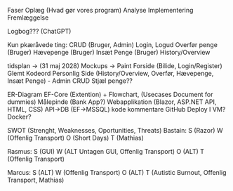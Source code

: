 Faser
	Oplæg (Hvad gør vores program)
	Analyse
	Implementering
	Fremlæggelse

Logbog??? (ChatGPT)

Kun pkæråvede ting:
	CRUD (Bruger, Admin) Login, Logud
	Overfør penge (Bruger)
	Hævepenge (Bruger)
	Insæt Penge (Bruger)
	History/Overview 



tidsplan -> (31 maj 2028)
Mockups -> Paint
Forside (Bilide, Login/Register)
Glemt Kodeord
Personlig Side (History/Overview, Overfør, Hævepenge, Insæt Penge) - Admin CRUD Stjæl penge??

ER-Diagram EF-Core (Extention) + Flowchart, (Usecases Document for dummies)
Målepinde (Bank App?)
	Webapplikation (Blazor, ASP.NET API, HTML, CSS)
	API->DB (EF->MSSQL)
	kode kommentare
	GitHub
    Deploy I VM? Docker?


SWOT (Strenght, Weaknesses, Oportunities, Threats)
Bastain: 
	S (Razor) 
	W (Offenlig Transport) 
	O (Short Days)
	T (Mathias) 

Rasmus: 
	S (GUI) 
	W (ALT Untagen GUI, Offenlig Transport) 
	O (ALT)
	T (Offenlig Transport)

Marcus: 
	S (ALT) 
	W (Offenlig Transport)
	O (ALT)
	T (Autistic Burnout, Offenlig Transport, Mathias)